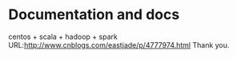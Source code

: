 # Documentation and docs
centos + scala + hadoop + spark URL:http://www.cnblogs.com/eastjade/p/4777974.html
Thank you.
